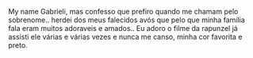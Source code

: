My name Gabrieli, mas confesso que prefiro quando me chamam pelo sobrenome.. herdei dos meus falecidos avós que pelo que minha família fala eram muitos adoraveis e amados..
Eu adoro o filme da rapunzel já assisti ele várias e várias vezes e nunca me canso, minha cor favorita e preto.
